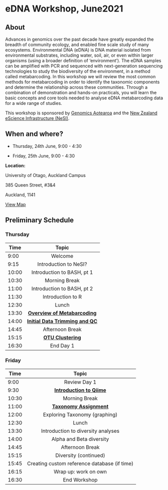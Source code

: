 # eDNA Workshop, June2021

## About

Advances in genomics over the past decade have greatly expanded the breadth of community ecology, and enabled fine scale study of many ecosystems. Environmental DNA (eDNA) is DNA material isolated from environmental substrates, including water, soil, air, or even within larger organisms (using a broader definition of ‘environment’). The eDNA samples can be amplified with PCR and sequenced with next-generation sequencing technologies to study the biodiversity of the environment, in a method called metabarcoding. In this workshop we will review the most common methods for metabarcoding in order to identify the taxonomic components and determine the relationship across these communities. Through a combination of demonstration and hands-on practicals, you will learn the basic concepts and core tools needed to analyse eDNA metabarcoding data for a wide range of studies.

This workshop is sponsored by <a href="https://www.genomics-aotearoa.org.nz/" target="_blank" rel="noopener noreferrer">Genomics Aotearoa</a> and the <a href="https://www.nesi.org.nz/" target="_blank" rel="noopener noreferrer">New Zealand eScience Infrastructure (NeSI)</a>. 


## When and where?

- Thursday, 24th June, 9:00 - 4:30

- Friday, 25th June, 9:00 - 4:30

**Location:**

University of Otago, Auckland Campus

385 Queen Street, #3&4

Auckland, 1141

<a href="https://www.google.com/maps/place/36%C2%B051'21.6%22S+174%C2%B045'42.2%22E/@-36.8560007,174.7611868,19z/data=!3m1!4b1!4m5!3m4!1s0x0:0x0!8m2!3d-36.8560007!4d174.761734?hl=en-AU" target="_blank" rel="noopener noreferrer">View Map</a>



## Preliminary Schedule

### Thursday

 Time | Topic 
---|:---:
9:00 | Welcome
9:15 | Introduction to NeSI?
10:00 | Introduction to BASH, pt 1
10:30 | Morning Break
11:00 | Introduction to BASH, pt 2
11:30 | Introduction to R
12:30 | Lunch
13:30 | [**Overview of Metabarcoding**](chapters/Metabarcoding_Basics.md)
14:00 | [**Initial Data Trimming and QC**](chapters/demultiplex_and_trimming.md)
14:45 | Afternoon Break
15:15 | [**OTU Clustering**](chapters/denoising_and_clustering.md)
16:30 | End Day 1

### Friday

 Time | Topic 
---|:---:
9:00 | Review Day 1
9:30 | [**Introduction to Qiime**](chapters/intro_to_qiime.md)
10:30 | Morning Break
11:00 | [**Taxonomy Assignment**](chapters/taxonomy_assignment.md)
12:00 | Exploring Taxonomy (graphing)
12:30 | Lunch
13:30 | Introduction to diversity analyses
14:00 | Alpha and Beta diversity
14:45 | Afternoon Break
15:15 | Diversity (continued)
15:45 | Creating custom reference database (if time)
16:15 | Wrap up: work on own
16:30 | End Workshop


